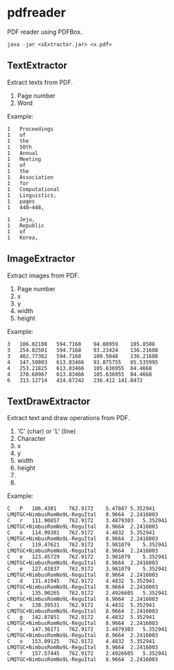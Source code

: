 # pdfreader
PDF reader using PDFBox.

```
java -jar <xExtractor.jar> <x.pdf>
```

## TextExtractor
Extract texts from PDF.
1. Page number
1. Word

Example:
```
1	Proceedings
1	of
1	the
1	50th
1	Annual
1	Meeting
1	of
1	the
1	Association
1	for
1	Computational
1	Linguistics,
1	pages
1	440–448,

1	Jeju,
1	Republic
1	of
1	Korea,
```

## ImageExtractor
Extract images from PDF.
1. Page number
1. x
1. y
1. width
1. height

Example:
```
3	106.02108	594.7168	94.08959	105.8508
3	254.82501	594.7168	93.23424	136.21608
3	402.77362	594.7168	100.5048	136.21608
4	147.50803	613.83466	93.875755	85.535995
4	253.21825	613.83466	105.636955	84.4668
4	370.68967	613.83466	105.636955	84.4668
6	313.12714	424.67242	236.412	141.8472
```

## TextDrawExtractor
Extract text and draw operations from PDF.
1. 'C' (char) or 'L' (line)
1. Character
1. x
1. y
1. width
1. height
1.
1.

Example:
```
C	P	106.4301	762.9172	5.47847	5.352941	LMQTGC+NimbusRomNo9L-ReguItal	8.9664	2.2416003
C	r	111.90857	762.9172	3.4879303	5.352941	LMQTGC+NimbusRomNo9L-ReguItal	8.9664	2.2416003
C	o	114.99301	762.9172	4.4832	5.352941	LMQTGC+NimbusRomNo9L-ReguItal	8.9664	2.2416003
C	c	119.47621	762.9172	3.981079	5.352941	LMQTGC+NimbusRomNo9L-ReguItal	8.9664	2.2416003
C	e	123.45729	762.9172	3.981079	5.352941	LMQTGC+NimbusRomNo9L-ReguItal	8.9664	2.2416003
C	e	127.43837	762.9172	3.981079	5.352941	LMQTGC+NimbusRomNo9L-ReguItal	8.9664	2.2416003
C	d	131.41945	762.9172	4.4832	5.352941	LMQTGC+NimbusRomNo9L-ReguItal	8.9664	2.2416003
C	i	135.90265	762.9172	2.4926605	5.352941	LMQTGC+NimbusRomNo9L-ReguItal	8.9664	2.2416003
C	n	138.39531	762.9172	4.4832	5.352941	LMQTGC+NimbusRomNo9L-ReguItal	8.9664	2.2416003
C	g	142.87851	762.9172	4.4832	5.352941	LMQTGC+NimbusRomNo9L-ReguItal	8.9664	2.2416003
C	s	147.36171	762.9172	3.4879303	5.352941	LMQTGC+NimbusRomNo9L-ReguItal	8.9664	2.2416003
C	o	153.09125	762.9172	4.4832	5.352941	LMQTGC+NimbusRomNo9L-ReguItal	8.9664	2.2416003
C	f	157.57445	762.9172	2.4926605	5.352941	LMQTGC+NimbusRomNo9L-ReguItal	8.9664	2.2416003
```
